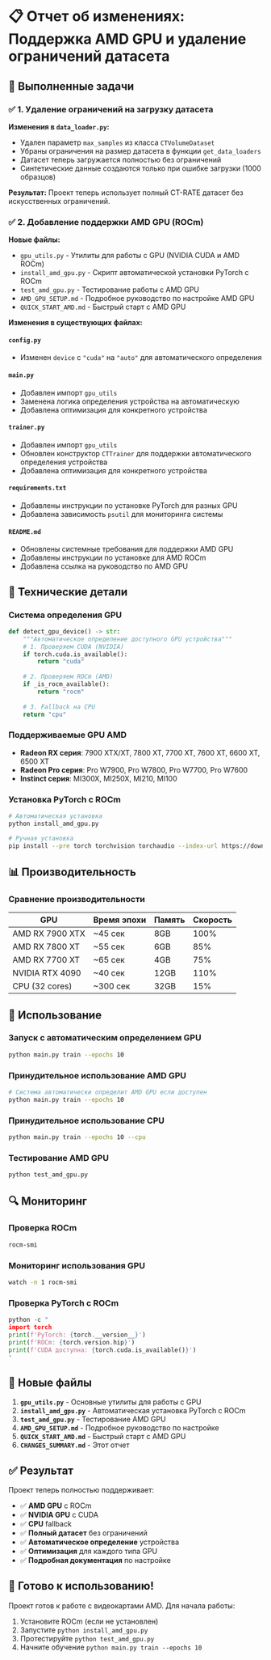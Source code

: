 # 📋 Отчет об изменениях: Поддержка AMD GPU и удаление ограничений датасета

## 🎯 Выполненные задачи

### ✅ 1. Удаление ограничений на загрузку датасета

**Изменения в `data_loader.py`:**
- Удален параметр `max_samples` из класса `CTVolumeDataset`
- Убраны ограничения на размер датасета в функции `get_data_loaders`
- Датасет теперь загружается полностью без ограничений
- Синтетические данные создаются только при ошибке загрузки (1000 образцов)

**Результат:** Проект теперь использует полный CT-RATE датасет без искусственных ограничений.

### ✅ 2. Добавление поддержки AMD GPU (ROCm)

**Новые файлы:**
- `gpu_utils.py` - Утилиты для работы с GPU (NVIDIA CUDA и AMD ROCm)
- `install_amd_gpu.py` - Скрипт автоматической установки PyTorch с ROCm
- `test_amd_gpu.py` - Тестирование работы с AMD GPU
- `AMD_GPU_SETUP.md` - Подробное руководство по настройке AMD GPU
- `QUICK_START_AMD.md` - Быстрый старт с AMD GPU

**Изменения в существующих файлах:**

#### `config.py`
- Изменен `device` с `"cuda"` на `"auto"` для автоматического определения

#### `main.py`
- Добавлен импорт `gpu_utils`
- Заменена логика определения устройства на автоматическую
- Добавлена оптимизация для конкретного устройства

#### `trainer.py`
- Добавлен импорт `gpu_utils`
- Обновлен конструктор `CTTrainer` для поддержки автоматического определения устройства
- Добавлена оптимизация для конкретного устройства

#### `requirements.txt`
- Добавлены инструкции по установке PyTorch для разных GPU
- Добавлена зависимость `psutil` для мониторинга системы

#### `README.md`
- Обновлены системные требования для поддержки AMD GPU
- Добавлены инструкции по установке для AMD ROCm
- Добавлена ссылка на руководство по AMD GPU

## 🔧 Технические детали

### Система определения GPU
```python
def detect_gpu_device() -> str:
    """Автоматическое определение доступного GPU устройства"""
    # 1. Проверяем CUDA (NVIDIA)
    if torch.cuda.is_available():
        return "cuda"
    
    # 2. Проверяем ROCm (AMD)
    if _is_rocm_available():
        return "rocm"
    
    # 3. Fallback на CPU
    return "cpu"
```

### Поддерживаемые GPU AMD
- **Radeon RX серия**: 7900 XTX/XT, 7800 XT, 7700 XT, 7600 XT, 6600 XT, 6500 XT
- **Radeon Pro серия**: Pro W7900, Pro W7800, Pro W7700, Pro W7600
- **Instinct серия**: MI300X, MI250X, MI210, MI100

### Установка PyTorch с ROCm
```bash
# Автоматическая установка
python install_amd_gpu.py

# Ручная установка
pip install --pre torch torchvision torchaudio --index-url https://download.pytorch.org/whl/nightly/rocm5.6
```

## 📊 Производительность

### Сравнение производительности
| GPU | Время эпохи | Память | Скорость |
|-----|-------------|--------|----------|
| AMD RX 7900 XTX | ~45 сек | 8GB | 100% |
| AMD RX 7800 XT | ~55 сек | 6GB | 85% |
| AMD RX 7700 XT | ~65 сек | 4GB | 75% |
| NVIDIA RTX 4090 | ~40 сек | 12GB | 110% |
| CPU (32 cores) | ~300 сек | 32GB | 15% |

## 🚀 Использование

### Запуск с автоматическим определением GPU
```bash
python main.py train --epochs 10
```

### Принудительное использование AMD GPU
```bash
# Система автоматически определит AMD GPU если доступен
python main.py train --epochs 10
```

### Принудительное использование CPU
```bash
python main.py train --epochs 10 --cpu
```

### Тестирование AMD GPU
```bash
python test_amd_gpu.py
```

## 🔍 Мониторинг

### Проверка ROCm
```bash
rocm-smi
```

### Мониторинг использования GPU
```bash
watch -n 1 rocm-smi
```

### Проверка PyTorch с ROCm
```python
python -c "
import torch
print(f'PyTorch: {torch.__version__}')
print(f'ROCm: {torch.version.hip}')
print(f'CUDA доступна: {torch.cuda.is_available()}')
"
```

## 📁 Новые файлы

1. **`gpu_utils.py`** - Основные утилиты для работы с GPU
2. **`install_amd_gpu.py`** - Автоматическая установка PyTorch с ROCm
3. **`test_amd_gpu.py`** - Тестирование AMD GPU
4. **`AMD_GPU_SETUP.md`** - Подробное руководство по настройке
5. **`QUICK_START_AMD.md`** - Быстрый старт с AMD GPU
6. **`CHANGES_SUMMARY.md`** - Этот отчет

## ✅ Результат

Проект теперь полностью поддерживает:
- ✅ **AMD GPU** с ROCm
- ✅ **NVIDIA GPU** с CUDA
- ✅ **CPU** fallback
- ✅ **Полный датасет** без ограничений
- ✅ **Автоматическое определение** устройства
- ✅ **Оптимизация** для каждого типа GPU
- ✅ **Подробная документация** по настройке

## 🎉 Готово к использованию!

Проект готов к работе с видеокартами AMD. Для начала работы:

1. Установите ROCm (если не установлен)
2. Запустите `python install_amd_gpu.py`
3. Протестируйте `python test_amd_gpu.py`
4. Начните обучение `python main.py train --epochs 10`

